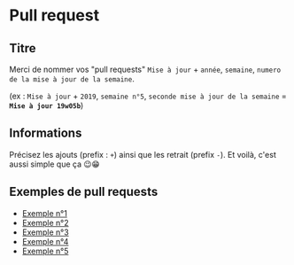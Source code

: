 # Pull request

## Titre
Merci de nommer vos "pull requests" `Mise à jour` + `année`, `semaine`, `numero de la mise à jour de la semaine`.

(ex : `Mise à jour` + `2019`, `semaine n°5`, `seconde mise à jour de la semaine` = **`Mise à jour 19w05b`**)

## Informations
Précisez les ajouts (prefix : `+`) ainsi que les retrait (prefix `-`).
Et voilà, c'est aussi simple que ça 😉😁

## Exemples de pull requests
- [Exemple n°1](https://github.com/Aycraft/Aycraft_1.14/pull/1)
- [Exemple n°2](https://github.com/Aycraft/Aycraft_1.14/pull/2)
- [Exemple n°3](https://github.com/Aycraft/Aycraft_1.14/pull/3)
- [Exemple n°4](https://github.com/Aycraft/Aycraft_1.14/pull/4)
- [Exemple n°5](https://github.com/Aycraft/Aycraft_1.14/pull/5)
